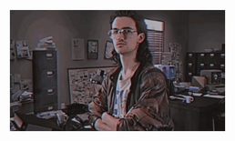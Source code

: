 <p align="center">
  <img width=75% src="https://raw.githubusercontent.com/D4imyo/D4imyo/main/raw.gif" />
</p>

